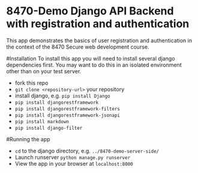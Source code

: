 # 8470-Demo Django API Backend with registration and authentication

This app demonstrates the basics of user registration and authentication in the context of the 8470 Secure web development course.

#Installation
To install this app you will need to install several django dependencies first. You may want to do this in an isolated environment other than on your test server.

* fork this repo
* `git clone <repository-url>` your repository
* install django, e.g. `pip install Django`
* `pip install djangorestframework`
* `pip install djangorestframework-filters`
* `pip install djangorestframework-jsonapi`
* `pip install markdown`
* `pip install django-filter`

#Running the app
* `cd` to the django directory, e.g. `../8470-demo-server-side/`
* Launch runserver `python manage.py runserver`
* View the app in your browser at `localhost:8000`

